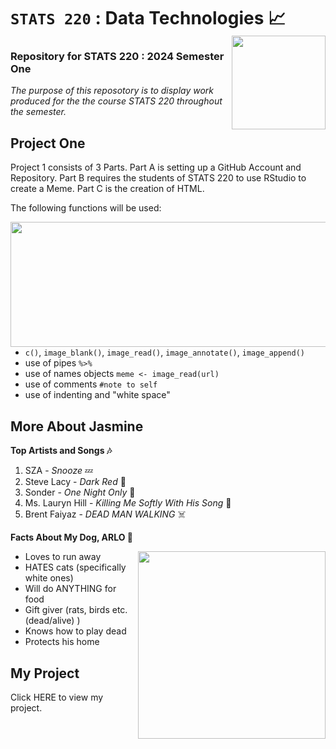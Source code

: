 <!--- First Level of Heading --->
# `STATS 220` : Data Technologies 📈 <img align="right" width="150" height="150" src="https://upload.wikimedia.org/wikipedia/commons/9/9c/University_of_Auckland_logo.png">

<!--- Second Level of Heading --->
### Repository for STATS 220 : 2024 Semester One

<!--- Use of Italics --->
*The purpose of this reposotory is to display work produced for the the course STATS 220 throughout the semester.*

## Project One  

Project 1 consists of 3 Parts. Part A is setting up a GitHub Account and Repository. Part B requires the students of STATS 220 to use RStudio to create a Meme. Part C is the creation of HTML. 

The following functions will be used:

<!--- Use of Unordered List --->

<img align="right" width="550" height="200" src="https://upload.wikimedia.org/wikipedia/commons/thumb/d/d0/RStudio_logo_flat.svg/1280px-RStudio_logo_flat.svg.png">

* `c()`, `image_blank()`, `image_read()`, `image_annotate()`, `image_append()`
* use of pipes `%>%`
* use of names objects `meme <- image_read(url)`
* use of comments `#note to self`
* use of indenting and "white space"

## More About Jasmine

<!--- Use of Bold --->
**Top Artists and Songs 🎶**

1. SZA - *Snooze* 💤
2. Steve Lacy - *Dark Red* 🎸
3. Sonder - *One Night Only* 🌃
4. Ms. Lauryn Hill - *Killing Me Softly With His Song* 🎷
5. Brent Faiyaz - *DEAD MAN WALKING* ☠️

**Facts About My Dog, ARLO 🐶**

<img align="right" width="300" height="300" src="https://i.ibb.co/gVsBSzt/final.png">

* Loves to run away
* HATES cats (specifically white ones)
* Will do ANYTHING for food
* Gift giver (rats, birds etc. (dead/alive) )
* Knows how to play dead
* Protects his home



<!--- Use of Website Link --->

## My Project

Click HERE to view my project. 




